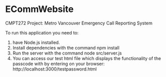 # ECommWebsite
CMPT272 Project: Metro Vancouver Emergency Call Reporting System

To run this application you need to:

1) have Node.js installed.
2) Install dependencies with the command npm install
3) Run the server with the command node src/server.js
4) You can access our test html file which displays the functionality of the passcode with by entering on your browser:
http://localhost:3000/testpassword.html